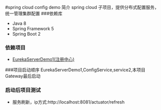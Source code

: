 #spring cloud config demo 简介
spring cloud 子项目，提供分布式配置服务，统一管理集群配置
###依赖库
* Java 8
* Spring Framework 5
* Spring Boot 2
### 依赖项目
* [EurekaServerDemo1(注册中心)](http://localhost:8761/)
  
###项目启动顺序
EurekaServerDemo1,ConfigService,service2,本项目Gateway最后启动

### 启动后项目测试
* 服务刷新，ip方式:http://localhost:8081/actuator/refresh